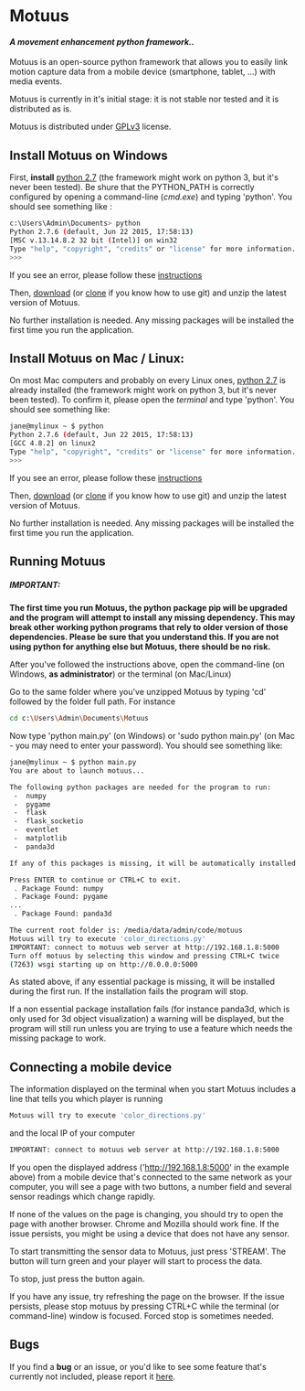 # Motuus

#### *A movement enhancement python framework..*

Motuus is an open-source python framework that allows you to easily link motion capture data from a mobile device (smartphone, tablet, ...) with media events.

Motuus is currently in it's initial stage: it is not stable nor tested and it is distributed as is.

Motuus is distributed under [GPLv3] license.
## Install Motuus on Windows

First, **install** [python 2.7] (the framework might work on python 3, but it's never been tested). Be shure that the PYTHON_PATH is correctly configured by opening a command-line (*cmd.exe*) and typing 'python'. You should see something like :
```sh
c:\Users\Admin\Documents> python
Python 2.7.6 (default, Jun 22 2015, 17:58:13)
[MSC v.13.14.8.2 32 bit (Intel)] on win32
Type "help", "copyright", "credits" or "license" for more information.
>>>
```
If you see an error, please follow these [instructions](https://docs.python.org/2.7/using/windows.html#excursus-setting-environment-variables)

Then, [download] (or [clone] if you know how to use git) and unzip the latest version of Motuus.

No further installation is needed. Any missing packages will be installed the first time you run the application.

## Install Motuus on Mac / Linux:

On most Mac computers and probably on every Linux ones, [python 2.7] is already installed (the framework might work on python 3, but it's never been tested). To confirm it, please open the *terminal* and type 'python'. You should see something like:
```sh
jane@mylinux ~ $ python
Python 2.7.6 (default, Jun 22 2015, 17:58:13)
[GCC 4.8.2] on linux2
Type "help", "copyright", "credits" or "license" for more information.
>>>
```

If you see an error, please follow these [instructions](https://docs.python.org/2.7/using/mac.html#excursus-setting-environment-variables)

Then, [download] (or [clone] if you know how to use git) and unzip the latest version of Motuus.

No further installation is needed. Any missing packages will be installed the first time you run the application.

## Running Motuus
##### IMPORTANT:
**The first time you run Motuus, the python package pip will be upgraded and the program will attempt to install any missing dependency. This may break other working python programs that rely to older version of those dependencies. Please be sure that you understand this. If you are not using python for anything else but Motuus, there should be no risk.**

After you've followed the instructions above, open the command-line (on Windows, **as administrator**) or the terminal (on Mac/Linux)

Go to the same folder where you've unzipped Motuus by typing 'cd' followed by the folder full path. For instance
```sh
cd c:\Users\Admin\Documents\Motuus
```
Now type 'python main.py' (on Windows) or 'sudo python main.py' (on Mac - you may need to enter your password). You should see something like:
```sh
jane@mylinux ~ $ python main.py
You are about to launch motuus...

The following python packages are needed for the program to run:
 -  numpy
 -  pygame
 -  flask
 -  flask_socketio
 -  eventlet
 -  matplotlib
 -  panda3d

If any of this packages is missing, it will be automatically installed

Press ENTER to continue or CTRL+C to exit.
 . Package Found: numpy
 . Package Found: pygame
...
 . Package Found: panda3d

The current root folder is: /media/data/admin/code/motuus
Motuus will try to execute 'color_directions.py'
IMPORTANT: connect to motuus web server at http://192.168.1.8:5000
Turn off motuus by selecting this window and pressing CTRL+C twice
(7263) wsgi starting up on http://0.0.0.0:5000
```
As stated above, if any essential package is missing, it will be installed during the first run. If the installation fails the program will stop.

If a non essential package installation fails (for instance panda3d, which is only used for 3d object visualization) a warning will be displayed, but the program will still run unless you are trying to use a feature which needs the missing package to work.
## Connecting a mobile device
The information displayed on the terminal when you start Motuus includes a line that tells you which player is running
```sh
Motuus will try to execute 'color_directions.py'
```
and the local IP of your computer
```sh
IMPORTANT: connect to motuus web server at http://192.168.1.8:5000
```
If you open the displayed address ('http://192.168.1.8:5000' in the example above) from a mobile device that's connected to the same network as your computer, you will see a page with two buttons, a number field and several sensor readings which change rapidly.

If none of the values on the page is changing, you should try to open the page with another browser. Chrome and Mozilla should work fine. If the issue persists, you might be using a device that does not have any sensor.

To start transmitting the sensor data to Motuus, just press 'STREAM'. The button will turn green and your player will start to process the data.

To stop, just press the button again.

If you have any issue, try refreshing the page on the browser. If the issue persists, please stop motuus by pressing CTRL+C while the terminal (or command-line) window is focused. Forced stop is sometimes needed.

## Bugs
If you find a **bug** or an issue, or you'd like to see some feature that's currently not included, please report it [here].

[GPLv3]: <http://choosealicense.com/licenses/gpl-3.0/#>
[here]: <https://github.com/Vysybyl/motuus/issues>
[python 2.7]: <https://www.python.org/downloads/windows/>
[download]: <https://github.com/Vysybyl/motuus/archive/master.zip>
[clone]:<https://github.com/Vysybyl/motuus.git>

